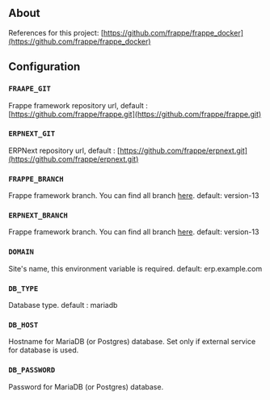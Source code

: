 ## About
References for this project: [https://github.com/frappe/frappe_docker](https://github.com/frappe/frappe_docker)

## Configuration

### `FRAAPE_GIT`

Frappe framework repository url, default : [https://github.com/frappe/frappe.git](https://github.com/frappe/frappe.git)

### `ERPNEXT_GIT`

ERPNext repository url, default : [https://github.com/frappe/erpnext.git](https://github.com/frappe/erpnext.git)

### `FRAPPE_BRANCH`

Frappe framework branch. You can find all branch [here](https://github.com/frappe/frappe). default: version-13

### `ERPNEXT_BRANCH`

Frappe framework branch. You can find all branch [here](https://github.com/frappe/erpnext). default: version-13

### `DOMAIN`

Site's name, this environment variable is required. default: erp.example.com

### `DB_TYPE`

Database type. default : mariadb

### `DB_HOST`

Hostname for MariaDB (or Postgres) database. Set only if external service for database is used.

### `DB_PASSWORD`

Password for MariaDB (or Postgres) database.